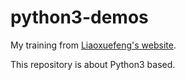 # python3-demos
My training from [Liaoxuefeng's website](https://www.liaoxuefeng.com/wiki/0014316089557264a6b348958f449949df42a6d3a2e542c000).

This repository is about Python3 based.
